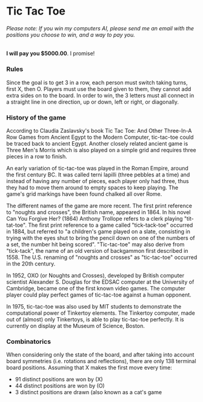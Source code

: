 # Tic Tac Toe


###### Please note: If you win my computers AI, please send me an email with the positions you choose to win, and a way to pay you.
**I will pay you $5000.00**. I promise!  


### Rules

Since the goal is to get 3 in a row, each person must switch taking turns, first X, then O. Players must use the board given to them, they cannot add extra sides on to the board. In order to win, the 3 letters must all connect in a straight line in one direction, up or down, left or right, or diagonally.


### History of the game

According to Claudia Zaslavsky's book Tic Tac Toe: And Other Three-In-A Row Games from Ancient Egypt to the Modern Computer, tic-tac-toe could be traced back to ancient Egypt. Another closely related ancient game is Three Men's Morris which is also played on a simple grid and requires three pieces in a row to finish.

An early variation of tic-tac-toe was played in the Roman Empire, around the first century BC. It was called terni lapilli (three pebbles at a time) and instead of having any number of pieces, each player only had three, thus they had to move them around to empty spaces to keep playing. The game's grid markings have been found chalked all over Rome.

The different names of the game are more recent. The first print reference to "noughts and crosses", the British name, appeared in 1864. In his novel Can You Forgive Her? (1864) Anthony Trollope refers to a clerk playing "tit-tat-toe". The first print reference to a game called "tick-tack-toe" occurred in 1884, but referred to "a children's game played on a slate, consisting in trying with the eyes shut to bring the pencil down on one of the numbers of a set, the number hit being scored". "Tic-tac-toe" may also derive from "tick-tack", the name of an old version of backgammon first described in 1558. The U.S. renaming of "noughts and crosses" as "tic-tac-toe" occurred in the 20th century.

In 1952, OXO (or Noughts and Crosses), developed by British computer scientist Alexander S. Douglas for the EDSAC computer at the University of Cambridge, became one of the first known video games. The computer player could play perfect games of tic-tac-toe against a human opponent.

In 1975, tic-tac-toe was also used by MIT students to demonstrate the computational power of Tinkertoy elements. The Tinkertoy computer, made out of (almost) only Tinkertoys, is able to play tic-tac-toe perfectly. It is currently on display at the Museum of Science, Boston.


### Combinatorics
When considering only the state of the board, and after taking into account board symmetries (i.e. rotations and reflections), there are only 138 terminal board positions. Assuming that X makes the first move every time:

- 91 distinct positions are won by (X)
- 44 distinct positions are won by (O)
- 3 distinct positions are drawn (also known as a cat's game
